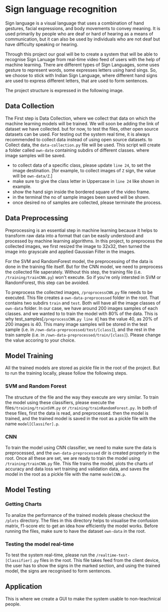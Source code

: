 # Sign language recognition

Sign language is a visual language that uses a combination of hand gestures, facial expressions, and body movements to convey meaning. It is used primarily by people who are deaf or hard of hearing as a means of communication, but it can also be used by individuals who are not deaf but have difficulty speaking or hearing.

Through this project our goal will be to create a system that will be able to recognise Sign Lanuage from real-time video feed of users with the help of machine learning. There are different types of Sign Languages, some uses gesture to represent words, some expresses letters using hand sings. So, we choose to stick with Indian Sign Language, where different hand signs are used to express different letters, that are used to form sentences.

The project structure is expressed in the following image.

## Data Collection

The First step is Data Collection, where we collect that data on which the machine learning models will be trained. We will soon be adding the link of dataset we have collected. but for now, to test the files, other open source datasets can be used.
For testing out the system real time, it is always recommended to collect data instead of using open source datasets.
to Collect data, the `data-collection.py` file will be used.
This script will create a folder called `own-date` containing subdirs of different classes. where image samples will be saved.

- to collect data of a specific class, please update `line 24`, to set the image destination.
  [for example, to collect images of `Z` sign, the value will be `own-data/Z`.]
- make sure to give the class letter in Uppercase in `line 24` like shown in example.
- show the hand sign inside the bordered square of the video frame.
- in the terminal the no of sample images been saved will be shown.
- once desired no of samples are collected, please terminate the process.

## Data Preprocessing

Preprocessing is an essential step in machine learning because it helps to transform raw data into a format that can be easily understood and processed by machine learning algorithms. In this project, to preprocess the collected images, we first resized the image to 32x32, then turned the image into grayscale and applied Gaussian Filter in the images.

For the SVM and RandomForest model, the preprocessing of the data is done in the training file itself. But for the CNN model, we need to preprocess the collected file saperately. Without this step, the training file (i.e. `/training/trainCNN.py`) won't execute. So if you're only intersted in SVM or RandomForest, this step can be avoided.

To preprocess the collected images, `/proprocessCNN.py` file needs to be executed. This file creates a `own-data-preprocessed` folder in the root. That contains two subdirs `train` and `test`. Both will have all the image classes of `own-data` folder.
In our case, we have around 200 images samples of each classes. and we wanted to to train the model with 80% of the data.
This is why test_samples[`/preprocessCNN.py line 8`] has the value 40, as 20% of 200 images is 40. This many image samples will be stored in the test sample (i.e. in `/own-data-preprocessed/test/[class]`), and the rest in the train sample (i.e. in `/own-data-preprocessed/train/[class]`).
Please change the value accoring to your choice.

## Model Training

All the trained models are stored as pickle file in the root of the project. But to run the training locally, please follow the following steps.

### SVM and Random Forest

The structure of the file and the way they execute are very similar. To train the model using these classifiers, please execute the files`/training/trainSVM.py` or `/training/trainRandomForest.py`. In both of these files, first the data is read, and preprocessed. then the model is trained, and the trained model is saved in the root as a pickle file with the name `model[Classifer].p`.

### CNN

To train the model using CNN classifier, we need to make sure the data is preprocessed, and the `own-data-preprocessed` dir is created properly in the root. Once all these are set, we are ready to train the model using `/training/trainCNN.py` file. This file trains the model, plots the charts of accuracy and data loss wrt training and validation data, and saves the model in the root as a pickle file with the name `modelCNN.p`.

## Model Testing

### Getting Charts

To analize the performance of the trained models please checkout the `/plots` directory. The files in this directory helps to visualise the confusion matrix, f1-score etc to get an idea how efficiently the model works. Before running the files, make sure to have the dataset `own-data` in the root.

### Testing the model real-time

To test the system real-time, please run the `/realtime-test-[Classifier].py` files in the root. This file takes feed from the client device, the user has to show the signs in the marked section, and using the trained model, the signs are recognised to form sentences.

## Application

This is where we create a GUI to make the system usable to non-teachnical people.
